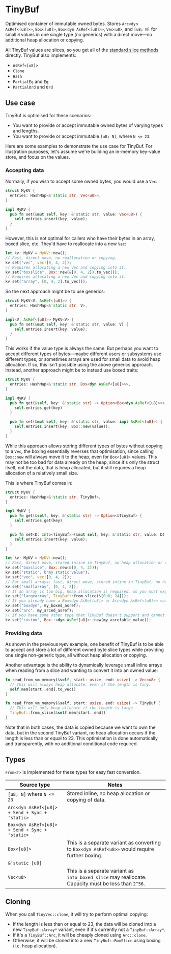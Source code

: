 # TinyBuf

Optimised container of immutable owned bytes. Stores `Arc<dyn AsRef<[u8]>>`, `Box<[u8]>`, `Box<dyn AsRef<[u8]>>`, `Vec<u8>`, and `[u8; N]` for small `N` values in one single type (no generics) with a direct move—no additional heap allocation or copying.

All TinyBuf values are slices, so you get all of the [standard slice methods](https://doc.rust-lang.org/std/primitive.slice.html) directly. TinyBuf also implements:

- `AsRef<[u8]>`
- `Clone`
- `Hash`
- `PartialEq` and `Eq`
- `PartialOrd` and `Ord`

## Use case

TinyBuf is optimised for these scenarios:

- You want to provide or accept immutable owned bytes of varying types and lengths.
- You want to provide or accept immutable `[u8; N]`, where `N <= 23`.

Here are some examples to demonstrate the use case for TinyBuf. For illustration purposes, let's assume we're building an in-memory key-value store, and focus on the values.

### Accepting data

Normally, if you wish to accept some owned bytes, you would use a `Vec`:

```rust
struct MyKV {
  entries: HashMap<&'static str, Vec<u8>>,
}

impl MyKV {
  pub fn set(&mut self, key: &'static str, value: Vec<u8>) {
    self.entries.insert(key, value);
  }
}
```

However, this is not optimal for callers who have their bytes in an array, boxed slice, etc. They'd have to reallocate into a new `Vec`:

```rust
let kv: MyKV = MyKV::new();
// Fast, direct move, no reallocation or copying.
kv.set("vec", vec![0, 4, 2]);
// Requires allocating a new Vec and copying into it.
kv.set("boxslice", Box::new(&[0, 4, 2]).to_vec());
// Requires allocating a new Vec and copying into it.
kv.set("array", [0, 4, 2].to_vec());
```

So the next approach might be to use generics:

```rust
struct MyKV<V: AsRef<[u8]>> {
  entries: HashMap<&'static str, V>,
}

impl<V: AsRef<[u8]>> MyKV<V> {
  pub fn set(&mut self, key: &'static str, value: V) {
    self.entries.insert(key, value);
  }
}
```

This works if the value type is always the same. But perhaps you want to accept different types of bytes—maybe different users or subsystems use different types, or sometimes arrays are used for small data to avoid heap allocation. If so, this isn't possible using the above generics approach. Instead, another approach might be to instead use boxed traits:

```rust
struct MyKV {
  entries: HashMap<&'static str, Box<dyn AsRef<[u8]>>>,
}

impl MyKV {
  pub fn get(&self, key: &'static str) -> Option<Box<dyn AsRef<[u8]>>> {
    self.entries.get(key)
  }

  pub fn set(&mut self, key: &'static str, value: impl AsRef<[u8]>) {
    self.entries.insert(key, Box::new(value));
  }
}
```

While this approach allows storing different types of bytes without copying to a `Vec`, the boxing essentially reverses that optimisation, since calling `Box::new` will always move it to the heap, even for `Box<[u8]>` values. This may not be too bad for data already on the heap, since it's only the struct itself, not the data, that is heap allocated, but it still requires a heap allocation of a relatively small size.

This is where TinyBuf comes in:

```rust
struct MyKV {
  entries: HashMap<&'static str, TinyBuf>,
}

impl MyKV {
  pub fn get(&self, key: &'static str) -> Option<&TinyBuf> {
    self.entries.get(key)
  }

  pub fn set<D: Into<TinyBuf>>(&mut self, key: &'static str, value: D) {
    self.entries.insert(key, value);
  }
}

let kv: MyKV = MyKV::new();
// Fast, direct move, stored inline in TinyBuf, no heap allocation or copying of data.
kv.set("boxslice", Box::new(&[0, 4, 2]));
kv.set("static", b"my static value");
kv.set("vec", vec![0, 4, 2]);
// For small arrays: fast, direct move, stored inline in TinyBuf, no heap allocation or copying of data.
kv.set("smallarray", [0, 4, 2]);
// If an array is too big, heap allocation is required, so you must explicitly opt in.
kv.set("largearray", TinyBuf::from_slice(&[0u8; 24]));
// If you already have a Box<dyn AsRef[u8]> or Arc<dyn AsRef<[u8]>> value, TinyBuf will accept it too.
kv.set("boxdyn", my_boxed_asref);
kv.set("arc", my_arced_asref);
// If you have some other type that TinyBuf doesn't support and cannot convert it to one of the supported types, you can created a boxed trait value, which will require heap allocation.
kv.set("custom", Box::<dyn AsRef[u8]>::new(my_asrefable_value));
```

### Providing data

As shown in the previous `MyKV` example, one benefit of TinyBuf is to be able to accept and store a lot of different owned byte slice types while providing one single non-generic type, all without heap allocation or copying.

Another advantage is the ability to dynamically leverage small inline arrays when reading from a slice and wanting to convert it into an owned value:

```rust
fn read_from_vm_memory(&self, start: usize, end: usize) -> Vec<u8> {
  // This will always heap allocate, even if the length is tiny.
  self.mem[start..end].to_vec()
}

fn read_from_vm_memory(&self, start: usize, end: usize) -> TinyBuf {
  // This will only heap allocate if the length is large.
  TinyBuf::from_slice(&self.mem[start..end])
}
```

Note that in both cases, the data is copied because we want to own the data, but in the second TinyBuf variant, no heap allocation occurs if the length is less than or equal to 23. This optimisation is done automatically and transparently, with no additional conditional code required.

## Types

`From<T>` is implemented for these types for easy fast conversion.

|Source type|Notes|
|---|---|
|`[u8; N]` where `N <= 23`|Stored inline, no heap allocation or copying of data.|
|`Arc<dyn AsRef<[u8]> + Send + Sync + 'static>`||
|`Box<dyn AsRef<[u8]> + Send + Sync + 'static>`||
|`Box<[u8]>`|This is a separate variant as converting to `Box<dyn AsRef<u8>>` would require further boxing.|
|`&'static [u8]`||
|`Vec<u8>`|This is a separate variant as `into_boxed_slice` may reallocate. Capacity must be less than `2^56`.|

## Cloning

When you call `TinyVec::clone`, it will try to perform optimal copying:

- If the length is less than or equal to 23, the data will be cloned into a new `TinyBuf::Array*` variant, even if it's currently not a `TinyBuf::Array*`.
- If it's a `TinyBuf::Arc`, it will be cheaply cloned using `Arc::clone`.
- Otherwise, it will be cloned into a new `TinyBuf::BoxSlice` using boxing (i.e. heap allocation).
